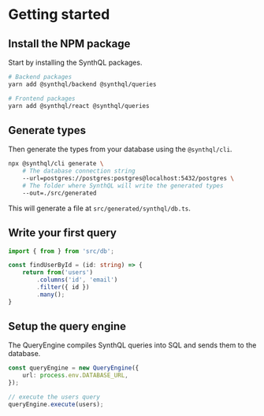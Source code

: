---
---

# Getting started

## Install the NPM package

Start by installing the SynthQL packages.

```bash
# Backend packages
yarn add @synthql/backend @synthql/queries

# Frontend packages
yarn add @synthql/react @synthql/queries
```

## Generate types

Then generate the types from your database using the `@synthql/cli`.

```bash
npx @synthql/cli generate \
    # The database connection string
    --url=postgres://postgres:postgres@localhost:5432/postgres \
    # The folder where SynthQL will write the generated types
    --out=./src/generated
```

This will generate a file at `src/generated/synthql/db.ts`.

## Write your first query

```ts
import { from } from 'src/db';

const findUserById = (id: string) => {
    return from('users')
        .columns('id', 'email')
        .filter({ id })
        .many();
}
```

## Setup the query engine

The QueryEngine compiles SynthQL queries into SQL and sends them to the database.

```ts
const queryEngine = new QueryEngine({
    url: process.env.DATABASE_URL,
});

// execute the users query
queryEngine.execute(users);
```
